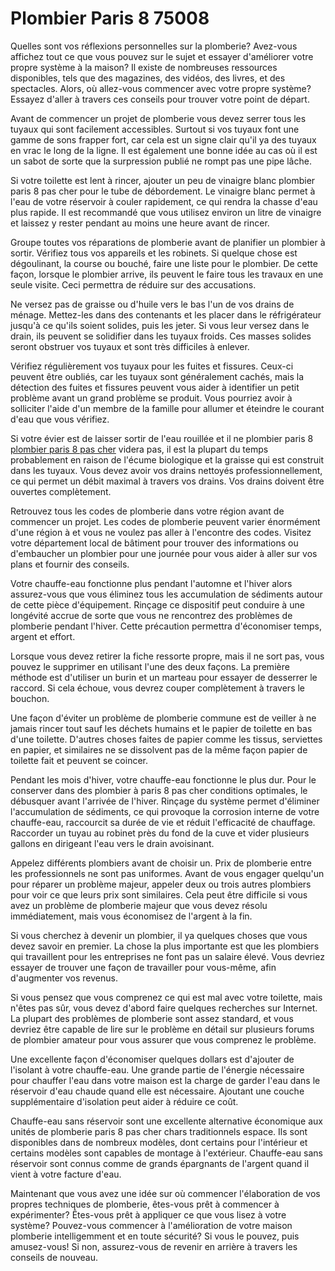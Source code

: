 # Plombier Paris 8 75008

Quelles sont vos réflexions personnelles sur la plomberie? Avez-vous affichez tout ce que vous pouvez sur le sujet et essayer d'améliorer votre propre système à la maison? Il existe de nombreuses ressources disponibles, tels que des magazines, des vidéos, des livres, et des spectacles. Alors, où allez-vous commencer avec votre propre système? Essayez d'aller à travers ces conseils pour trouver votre point de départ.

Avant de commencer un projet de plomberie vous devez serrer tous les tuyaux qui sont facilement accessibles. Surtout si vos tuyaux font une gamme de sons frapper fort, car cela est un signe clair qu'il ya des tuyaux en vrac le long de la ligne. Il est également une bonne idée au cas où il est un sabot de sorte que la surpression publié ne rompt pas une pipe lâche.

Si votre toilette est lent à rincer, ajouter un peu de vinaigre blanc plombier paris 8 pas cher pour le tube de débordement. Le vinaigre blanc permet à l'eau de votre réservoir à couler rapidement, ce qui rendra la chasse d'eau plus rapide. Il est recommandé que vous utilisez environ un litre de vinaigre et laissez y rester pendant au moins une heure avant de rincer.

Groupe toutes vos réparations de plomberie avant de planifier un plombier à sortir. Vérifiez tous vos appareils et les robinets. Si quelque chose est dégoulinant, la course ou bouché, faire une liste pour le plombier. De cette façon, lorsque le plombier arrive, ils peuvent le faire tous les travaux en une seule visite. Ceci permettra de réduire sur des accusations.

Ne versez pas de graisse ou d'huile vers le bas l'un de vos drains de ménage. Mettez-les dans des contenants et les placer dans le réfrigérateur jusqu'à ce qu'ils soient solides, puis les jeter. Si vous leur versez dans le drain, ils peuvent se solidifier dans les tuyaux froids. Ces masses solides seront obstruer vos tuyaux et sont très difficiles à enlever.

Vérifiez régulièrement vos tuyaux pour les fuites et fissures. Ceux-ci peuvent être oubliés, car les tuyaux sont généralement cachés, mais la détection des fuites et fissures peuvent vous aider à identifier un petit problème avant un grand problème se produit. Vous pourriez avoir à solliciter l'aide d'un membre de la famille pour allumer et éteindre le courant d'eau que vous vérifiez.

Si votre évier est de laisser sortir de l'eau rouillée et il ne plombier paris 8 [plombier paris 8 pas cher](http://www.ongeped.org) videra pas, il est la plupart du temps probablement en raison de l'écume biologique et la graisse qui est construit dans les tuyaux. Vous devez avoir vos drains nettoyés professionnellement, ce qui permet un débit maximal à travers vos drains. Vos drains doivent être ouvertes complètement.

Retrouvez tous les codes de plomberie dans votre région avant de commencer un projet. Les codes de plomberie peuvent varier énormément d'une région à et vous ne voulez pas aller à l'encontre des codes. Visitez votre département local de bâtiment pour trouver des informations ou d'embaucher un plombier pour une journée pour vous aider à aller sur vos plans et fournir des conseils.

Votre chauffe-eau fonctionne plus pendant l'automne et l'hiver alors assurez-vous que vous éliminez tous les accumulation de sédiments autour de cette pièce d'équipement. Rinçage ce dispositif peut conduire à une longévité accrue de sorte que vous ne rencontrez des problèmes de plomberie pendant l'hiver. Cette précaution permettra d'économiser temps, argent et effort.

Lorsque vous devez retirer la fiche ressorte propre, mais il ne sort pas, vous pouvez le supprimer en utilisant l'une des deux façons. La première méthode est d'utiliser un burin et un marteau pour essayer de desserrer le raccord. Si cela échoue, vous devrez couper complètement à travers le bouchon.

Une façon d'éviter un problème de plomberie commune est de veiller à ne jamais rincer tout sauf les déchets humains et le papier de toilette en bas d'une toilette. D'autres choses faites de papier comme les tissus, serviettes en papier, et similaires ne se dissolvent pas de la même façon papier de toilette fait et peuvent se coincer.

Pendant les mois d'hiver, votre chauffe-eau fonctionne le plus dur. Pour le conserver dans des plombier à paris 8 pas cher conditions optimales, le débusquer avant l'arrivée de l'hiver. Rinçage du système permet d'éliminer l'accumulation de sédiments, ce qui provoque la corrosion interne de votre chauffe-eau, raccourcit sa durée de vie et réduit l'efficacité de chauffage. Raccorder un tuyau au robinet près du fond de la cuve et vider plusieurs gallons en dirigeant l'eau vers le drain avoisinant.

Appelez différents plombiers avant de choisir un. Prix ​​de plomberie entre les professionnels ne sont pas uniformes. Avant de vous engager quelqu'un pour réparer un problème majeur, appeler deux ou trois autres plombiers pour voir ce que leurs prix sont similaires. Cela peut être difficile si vous avez un problème de plomberie majeur que vous devez résolu immédiatement, mais vous économisez de l'argent à la fin.

Si vous cherchez à devenir un plombier, il ya quelques choses que vous devez savoir en premier. La chose la plus importante est que les plombiers qui travaillent pour les entreprises ne font pas un salaire élevé. Vous devriez essayer de trouver une façon de travailler pour vous-même, afin d'augmenter vos revenus.

Si vous pensez que vous comprenez ce qui est mal avec votre toilette, mais n'êtes pas sûr, vous devez d'abord faire quelques recherches sur Internet. La plupart des problèmes de plomberie sont assez standard, et vous devriez être capable de lire sur le problème en détail sur plusieurs forums de plombier amateur pour vous assurer que vous comprenez le problème.

Une excellente façon d'économiser quelques dollars est d'ajouter de l'isolant à votre chauffe-eau. Une grande partie de l'énergie nécessaire pour chauffer l'eau dans votre maison est la charge de garder l'eau dans le réservoir d'eau chaude quand elle est nécessaire. Ajoutant une couche supplémentaire d'isolation peut aider à réduire ce coût.

Chauffe-eau sans réservoir sont une excellente alternative économique aux unités de plomberie paris 8 pas cher chars traditionnels espace. Ils sont disponibles dans de nombreux modèles, dont certains pour l'intérieur et certains modèles sont capables de montage à l'extérieur. Chauffe-eau sans réservoir sont connus comme de grands épargnants de l'argent quand il vient à votre facture d'eau.

Maintenant que vous avez une idée sur où commencer l'élaboration de vos propres techniques de plomberie, êtes-vous prêt à commencer à expérimenter? Êtes-vous prêt à appliquer ce que vous lisez à votre système? Pouvez-vous commencer à l'amélioration de votre maison plomberie intelligemment et en toute sécurité? Si vous le pouvez, puis amusez-vous! Si non, assurez-vous de revenir en arrière à travers les conseils de nouveau.
